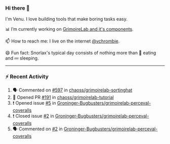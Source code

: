 ### Hi there 👋

I'm Venu. I love building tools that make boring tasks easy.

📊 I’m currently working on [GrimoireLab and it's components](https://chaoss.github.io/grimoirelab).

📫 How to reach me: I live on the internet [@vchrombie](https://www.google.co.in/search?q=vchrombie).

😄 Fun fact: Snorlax's typical day consists of nothing more than :doughnut: eating and :zzz: sleeping.

---

### :zap: Recent Activity

<!--START_SECTION:activity-->
1. 🗣 Commented on [#597](https://github.com/chaoss/grimoirelab-sortinghat/issues/597) in [chaoss/grimoirelab-sortinghat](https://github.com/chaoss/grimoirelab-sortinghat)
2. 💪 Opened PR [#191](https://github.com/chaoss/grimoirelab-tutorial/pull/191) in [chaoss/grimoirelab-tutorial](https://github.com/chaoss/grimoirelab-tutorial)
3. ❗️ Opened issue [#5](https://github.com/Groninger-Bugbusters/grimoirelab-perceval-coveralls/issues/5) in [Groninger-Bugbusters/grimoirelab-perceval-coveralls](https://github.com/Groninger-Bugbusters/grimoirelab-perceval-coveralls)
4. ❗️ Closed issue [#2](https://github.com/Groninger-Bugbusters/grimoirelab-perceval-coveralls/issues/2) in [Groninger-Bugbusters/grimoirelab-perceval-coveralls](https://github.com/Groninger-Bugbusters/grimoirelab-perceval-coveralls)
5. 🗣 Commented on [#2](https://github.com/Groninger-Bugbusters/grimoirelab-perceval-coveralls/issues/2) in [Groninger-Bugbusters/grimoirelab-perceval-coveralls](https://github.com/Groninger-Bugbusters/grimoirelab-perceval-coveralls)
<!--END_SECTION:activity-->

<!--
**vchrombie/vchrombie** is a ✨ _special_ ✨ repository because its `README.md` (this file) appears on your GitHub profile.

Here are some ideas to get you started:

- 🔭 I’m currently working on ...
- 🌱 I’m currently learning ...
- 👯 I’m looking to collaborate on ...
- 🤔 I’m looking for help with ...
- 💬 Ask me about ...
- 📫 How to reach me: ...
- 😄 Pronouns: ...
- ⚡ Fun fact: ...
-->

